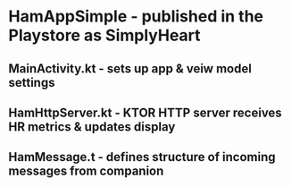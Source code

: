 # HamAppSimple - published in the Playstore as SimplyHeart
 
## MainActivity.kt - sets up app & veiw model settings
## HamHttpServer.kt - KTOR HTTP server receives HR metrics & updates display
## HamMessage.t - defines structure of incoming messages from companion
